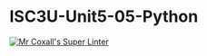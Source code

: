 # ISC3U-Unit5-05-Python

[![Mr Coxall's Super Linter](https://github.com/Cameron-Diedrich/ISC3U-Unit5-05-Python/workflows/Mr%20Coxall's%20Super%20Linter/badge.svg)](https://github.com/Cameron-Diedrich/ISC3U-Unit5-05-Python/actions/)
